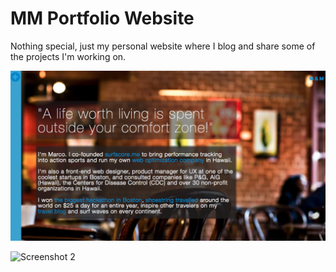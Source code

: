 MM Portfolio Website
=========

Nothing special, just my personal website where I blog and share some of the projects I'm working on.


![Screenshot 1](./img/portfolio/portfolio1.png)

![Screenshot 2](https://raw.github.com/marcomorawec/portfolio/img/portfolio/portfolio2.png)

